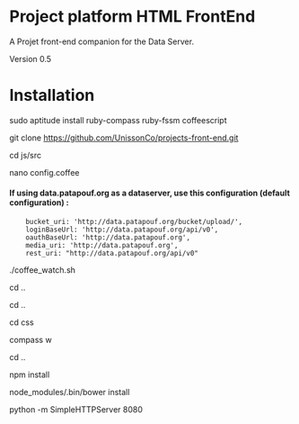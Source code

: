 Project platform HTML FrontEnd
===========

A Projet front-end companion for the Data Server. 

Version 0.5

Installation
=====

   sudo aptitude install ruby-compass ruby-fssm coffeescript

   git clone https://github.com/UnissonCo/projects-front-end.git
   
   cd js/src
    
   nano config.coffee

#### If using data.patapouf.org as a dataserver, use this configuration (default configuration) : 
   
        bucket_uri: 'http://data.patapouf.org/bucket/upload/',
        loginBaseUrl: 'http://data.patapouf.org/api/v0',
        oauthBaseUrl: 'http://data.patapouf.org',
        media_uri: 'http://data.patapouf.org',
        rest_uri: "http://data.patapouf.org/api/v0"

   ./coffee_watch.sh
   
   cd .. 
   
   cd ..
   
   cd css
   
   compass w
   
   cd ..
   
   npm install
   
   node_modules/.bin/bower install

   python -m SimpleHTTPServer 8080
